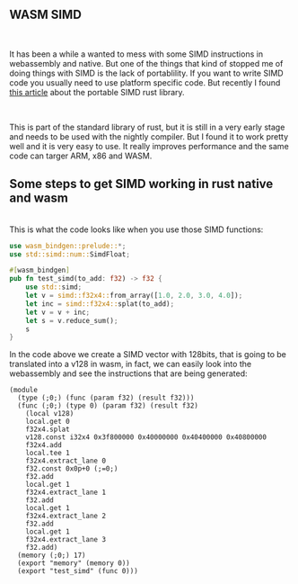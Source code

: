 ## WASM SIMD

<br >

It has been a while a wanted to mess with some SIMD instructions in webassembly and
native. But one of the things that kind of stopped me of doing things with SIMD is
the lack of portablility. If you want to write SIMD code you usually need to use
platform specific code. But recently I found [this article](https://mcyoung.xyz/2023/11/27/simd-base64/) about the portable SIMD rust library.

<br >

This is part of the standard library of rust, but it is still in a very early stage
and needs to be used with the nightly compiler. But I found it to work pretty well
and it is very easy to use. It really improves performance and the same code can
targer ARM, x86 and WASM.

## Some steps to get SIMD working in rust native and wasm

<br >
This is what the code looks like when you use those SIMD functions:

<div class="text-sm my-10">

```rust
use wasm_bindgen::prelude::*;
use std::simd::num::SimdFloat;

#[wasm_bindgen]
pub fn test_simd(to_add: f32) -> f32 {
    use std::simd;
    let v = simd::f32x4::from_array([1.0, 2.0, 3.0, 4.0]);
    let inc = simd::f32x4::splat(to_add);
    let v = v + inc;
    let s = v.reduce_sum();
    s
}

```

</div>


In the code above we create a SIMD vector with 128bits, that is going to be translated into a v128 in wasm,
in fact, we can easily look into the webassembly and see the instructions that are being generated:

<div class="text-sm my-10">

```wasm
(module
  (type (;0;) (func (param f32) (result f32)))
  (func (;0;) (type 0) (param f32) (result f32)
    (local v128)
    local.get 0
    f32x4.splat
    v128.const i32x4 0x3f800000 0x40000000 0x40400000 0x40800000
    f32x4.add
    local.tee 1
    f32x4.extract_lane 0
    f32.const 0x0p+0 (;=0;)
    f32.add
    local.get 1
    f32x4.extract_lane 1
    f32.add
    local.get 1
    f32x4.extract_lane 2
    f32.add
    local.get 1
    f32x4.extract_lane 3
    f32.add)
  (memory (;0;) 17)
  (export "memory" (memory 0))
  (export "test_simd" (func 0)))
```
</div>

<triangle-example /><triangle-example>
